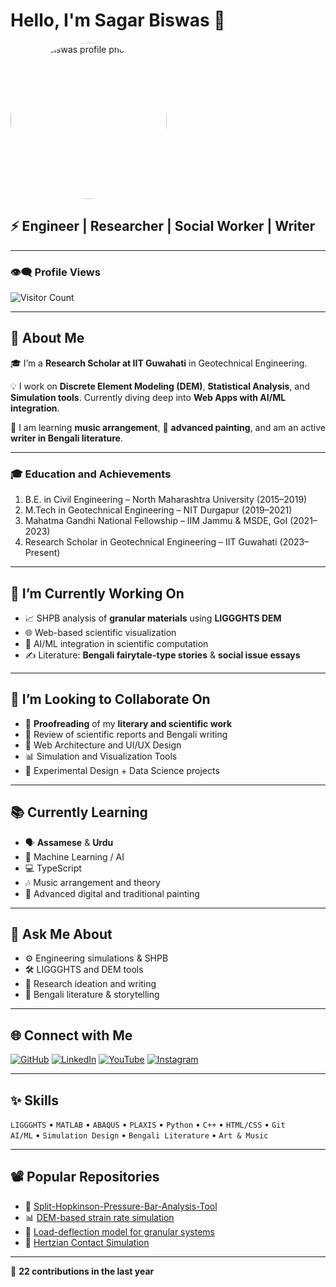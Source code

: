 # Hello, I'm Sagar Biswas 👋

<p align="left">
  <img src="https://github.com/amisagarbiswas.png" width="250" alt="Sagar Biswas profile photo" style="border-radius:50%;">
</p>


## ⚡ Engineer | Researcher | Social Worker | Writer

---

### 👁️‍🗨️ Profile Views
![Visitor Count](https://komarev.com/ghpvc/?username=amisagarbiswas&color=brightgreen)

---

## 📝 About Me

🎓 I’m a **Research Scholar at IIT Guwahati** in Geotechnical Engineering.

💡 I work on **Discrete Element Modeling (DEM)**, **Statistical Analysis**, and **Simulation tools**. Currently diving deep into **Web Apps with AI/ML integration**.

🎵 I am learning **music arrangement**, 🎨 **advanced painting**, and am an active **writer in Bengali literature**.

---

### 🎓 Education and Achievements

1. B.E. in Civil Engineering – North Maharashtra University (2015–2019)  
2. M.Tech in Geotechnical Engineering – NIT Durgapur (2019–2021)  
3. Mahatma Gandhi National Fellowship – IIM Jammu & MSDE, GoI (2021–2023)  
4. Research Scholar in Geotechnical Engineering – IIT Guwahati (2023–Present)

---

## 🔭 I’m Currently Working On

- 📈 SHPB analysis of **granular materials** using **LIGGGHTS DEM**  
- 🌐 Web-based scientific visualization  
- 🧠 AI/ML integration in scientific computation  
- ✍️ Literature: **Bengali fairytale-type stories** & **social issue essays**

---

## 🤝 I’m Looking to Collaborate On

- 📝 **Proofreading** of my **literary and scientific work**  
- 💬 Review of scientific reports and Bengali writing  
- 🔧 Web Architecture and UI/UX Design  
- 📊 Simulation and Visualization Tools  
- 🧪 Experimental Design + Data Science projects

---

## 📚 Currently Learning

- 🗣️ **Assamese** & **Urdu**  
- 🧠 Machine Learning / AI  
- 💻 TypeScript  
- 🎶 Music arrangement and theory  
- 🎨 Advanced digital and traditional painting

---

## 💬 Ask Me About

- ⚙️ Engineering simulations & SHPB  
- 🛠 LIGGGHTS and DEM tools  
- 🧠 Research ideation and writing  
- 📖 Bengali literature & storytelling

---

## 🌐 Connect with Me

[![GitHub](https://img.shields.io/badge/GitHub-100000?style=for-the-badge&logo=github&logoColor=white)](https://github.com/amisagarbiswas/sagar.github.io.git)
[![LinkedIn](https://img.shields.io/badge/LinkedIn-0072b1?style=for-the-badge&logo=linkedin&logoColor=white)](https://www.linkedin.com/in/sagar-biswas-749923214)
[![YouTube](https://img.shields.io/badge/YouTube-FF0000?style=for-the-badge&logo=youtube&logoColor=white)](https://www.youtube.com/@piearth343)
[![Instagram](https://img.shields.io/badge/Instagram-E4405F?style=for-the-badge&logo=instagram&logoColor=white)](https://www.instagram.com/sagar._biswas._?igsh=MXNxOW5ocXUwOXpoag==)

---

## ✨ Skills

`LIGGGHTS` • `MATLAB` •  `ABAQUS` • `PLAXIS` •  `Python` • `C++` • `HTML/CSS` • `Git`  
`AI/ML` • `Simulation Design` • `Bengali Literature` • `Art & Music`

---

## 📽️ Popular Repositories

- 🎯 [Split-Hopkinson-Pressure-Bar-Analysis-Tool](https://github.com/amisagarbiswas/SHPB-Analysis)  
- 📊 [DEM-based strain rate simulation](https://github.com/amisagarbiswas)  
- 🧪 [Load-deflection model for granular systems](https://github.com/amisagarbiswas)  
- 🔬 [Hertzian Contact Simulation](https://github.com/amisagarbiswas)

---

📆 **22 contributions in the last year**

